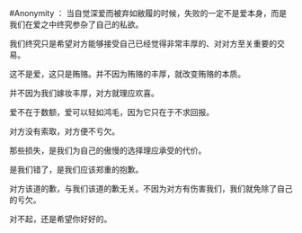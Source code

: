 #Anonymity ：
当自觉深爱而被弃如敝履的时候，失败的一定不是爱本身，而是我们在爱之中终究参杂了自己的私欲。  
  
我们终究只是希望对方能够接受自己已经觉得非常丰厚的、对对方至关重要的交易。  
  
这不是爱，这只是贿赂。并不因为贿赂的丰厚，就改变贿赂的本质。  
  
并不因为我们嫁妆丰厚，对方就理应欢喜。  
  
爱不在于数额，爱可以轻如鸿毛，因为它只在于不求回报。  
  
对方没有索取，对方便不亏欠。  
  
那些损失，是我们为自己的傲慢的选择理应承受的代价。  
  
  
是我们错了，是我们应该郑重的抱歉。  
  
  
对方该道的歉，与我们该道的歉无关。不因为对方有伤害我们，我们就免除了自己的亏欠。  
  
对不起，还是希望你好好的。

